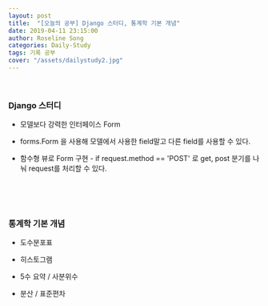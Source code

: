 ```yaml
---
layout: post
title:  "[오늘의 공부] Django 스터디, 통계학 기본 개념"
date: 2019-04-11 23:15:00
author: Roseline Song
categories: Daily-Study
tags: 기록 공부
cover: "/assets/dailystudy2.jpg"
---
```


<br>

### Django 스터디 

- 모델보다 강력한 인터페이스 Form 

- forms.Form 을 사용해 모델에서 사용한 field말고 다른 field를 사용할 수 있다. 

- 함수형 뷰로 Form 구현 - if request.method == 'POST' 로 get, post 분기를 나눠 request를 처리할 수 있다.

<br>
<br>
​

### 통계학 기본 개념 

- 도수분포표

- 히스토그램

- 5수 요약 / 사분위수

- 분산 / 표준편차 

​<br>
<br>